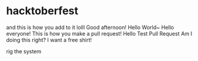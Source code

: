# hacktoberfest

and this is how you add to it lolll
Good afternoon!
Hello World~
Hello everyone! This is how you make a pull request!
Hello Test Pull Request
Am I doing this right?
I want a free shirt!

rig the system
